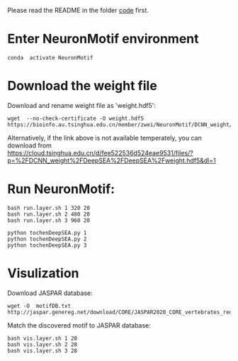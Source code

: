 
Please read the README in the folder [code](https://github.com/wzthu/NeuronMotif/tree/master/nm/code) first.

# Enter NeuronMotif environment

```
conda  activate NeuronMotif
```

# Download the weight file

Download and rename weight file as 'weight.hdf5':

```
wget  --no-check-certificate -O weight.hdf5  https://bioinfo.au.tsinghua.edu.cn/member/zwei/NeuronMotif/DCNN_weight/DeepSEA/DeepSEA/weight.hdf5
```

Alternatively, if the link above is not available temperately, you can download from https://cloud.tsinghua.edu.cn/d/fee522536d524eae9531/files/?p=%2FDCNN_weight%2FDeepSEA%2FDeepSEA%2Fweight.hdf5&dl=1

# Run NeuronMotif:

```
bash run.layer.sh 1 320 20
bash run.layer.sh 2 480 20
bash run.layer.sh 3 960 20
```

```
python tochenDeepSEA.py 1
python tochenDeepSEA.py 2
python tochenDeepSEA.py 3
```

# Visulization

Download JASPAR database:

```
wget -O  motifDB.txt  http://jaspar.genereg.net/download/CORE/JASPAR2020_CORE_vertebrates_redundant_pfms_meme.txt
```

Match the discovered motif to JASPAR database:

```
bash vis.layer.sh 1 28
bash vis.layer.sh 2 28
bash vis.layer.sh 3 28
```


